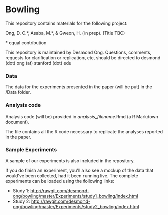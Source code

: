 # Bowling



This repository contains materials for the following project:

Ong, D. C.\*, Asaba, M.\*, & Gweon, H. (in prep). (Title TBC)

\* equal contribution

This repository is maintained by Desmond Ong. Questions, comments, requests for clarification or replication, etc, should be directed to desmond (dot) ong (at) stanford (dot) edu


### Data

The data for the experiments presented in the paper (will be put) in the /Data folder.


### Analysis code

Analysis code (will be) provided in *analysis_filename*.Rmd (a R Markdown document). 

The file contains all the R code necessary to replicate the analyses reported in the paper.



### Sample Experiments

A sample of our experiments is also included in the repository.

If you do finish an experiment, you'll also see a mockup of the data that would've been collected, had it been running live. The complete experiments can be loaded using the following links:

- Study 1: http://rawgit.com/desmond-ong/bowling/master/Experiments/study1_bowling/index.html
- Study 2: http://rawgit.com/desmond-ong/bowling/master/Experiments/study2_bowling/index.html



